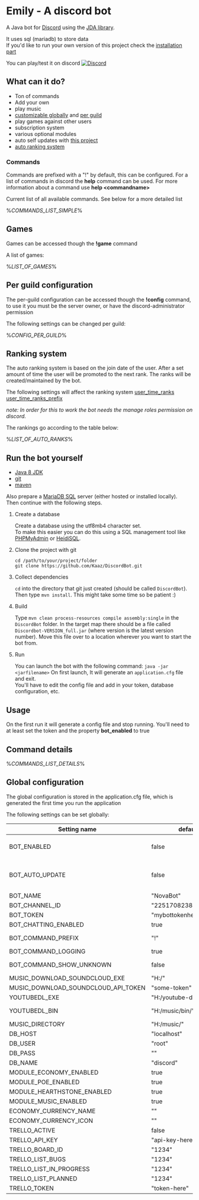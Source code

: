 # Emily - A discord bot

A Java bot for [Discord](https://discordapp.com/) using the [JDA library](https://github.com/DV8FromTheWorld/JDA).

It uses sql (mariadb) to store data  
If you'd like to run your own version of this project check the [installation part](#run-the-bot-yourself)

You can play/test it on discord 
[![Discord](https://discordapp.com/api/guilds/365760529899192322/widget.png)](https://discord.gg/7aKuSj5)
## What can it do?


* Ton of commands
* Add your own
* play music
* [customizable globally](#global-configuration) and [per guild](#per-guild-configuration)
* play games against other users
* subscription system
* various optional modules
* auto self updates with [this project](https://github.com/Kaaz/discord-bot-manager)
* [auto ranking system](#ranking-system)

### Commands

Commands are prefixed with a "!" by default, this can be configured.
For a list of commands in discord the **help** command can be used.
For more information about a command use **help \<commandname\>**

Current list of all available commands. See below for a more detailed list

%_COMMANDS_LIST_SIMPLE_%

## Games

Games can be accessed though the **!game** command

A list of games:

%_LIST_OF_GAMES_%

## Per guild configuration

The per-guild configuration can be accessed though the **!config** command, to use it you must be the server owner, or have the discord-administrator permission
 
The following settings can be changed per guild:

%_CONFIG_PER_GUILD_%


## Ranking system
The auto ranking system is based on the join date of the user. After a set amount of time the user will be promoted to the next rank.
The ranks will be created/maintained by the bot.

The following settings will affect the ranking system
[user_time_ranks](#per-guild-configuration)
[user_time_ranks_prefix](#per-guild-configuration)

*note: In order for this to work the bot needs the manage roles permission on discord.*

The rankings go according to the table below:

%_LIST_OF_AUTO_RANKS_%

## Run the bot yourself

* [Java 8 JDK](http://www.oracle.com/technetwork/java/javase/downloads/jdk8-downloads-2133151.html)
* [git](https://git-scm.com/)
* [maven](https://maven.apache.org/)

Also prepare a [MariaDB SQL](https://mariadb.org/) server (either hosted or installed locally).<br/>
Then continue with the following steps.

1. Create a database

    Create a database using the utf8mb4 character set. <br/>
    To make this easier you can do this using a SQL management tool like [PHPMyAdmin](https://www.phpmyadmin.net/) or [HeidiSQL](http://www.heidisql.com/).

2. Clone the project with git

    ```
    cd /path/to/your/project/folder
    git clone https://github.com/Kaaz/DiscordBot.git
    ```  

3. Collect dependencies
    
    `cd` into the directory that git just created (should be called `DiscordBot`).<br>
    Then type `mvn install`. This might take some time so be patient :)
    
4. Build
    
    Type `mvn clean process-resources compile assembly:single` in the `DiscordBot` folder.
    In the target map there should be a file called `Discordbot-VERSION_full.jar` (where version is the latest version number).
    Move this file over to a location wherever you want to start the bot from.
    
5. Run

    You can launch the bot with the following command:
    `java -jar <jarfilename>`
    On first launch, It will generate an `application.cfg` file and exit.<br>
    You'll have to edit the config file and add in your token, database configuration, etc.


## Usage

On the first run it will generate a config file and stop running. You'll need to at least set the token and the property **bot_enabled** to true

## Command details

%_COMMANDS_LIST_DETAILS_%


## Global configuration

The global configuration is stored in the application.cfg file, which is generated the first time you run the application

The following settings can be set globally:

Setting name | default | description
---|---|---
BOT_ENABLED | false | Enables the bot<br/> This must be set to true in order to run the bot
BOT_AUTO_UPDATE | false | Enable automatic updates. <br/>For this to work you'll have to launch the bot though my other project<br/>https://github.com/Kaaz/ConfigurationBuilder
BOT_NAME | "NovaBot" | the default name of the bot,
BOT_CHANNEL_ID | "225170823898464256" | Discord channel is of the bot's own channel
BOT_TOKEN | "mybottokenhere" | token used to login to discord
BOT_CHATTING_ENABLED | true | Enable cleverbot
BOT_COMMAND_PREFIX | "!" |  prefix for all commands !help etc. This can be overriden per guild
BOT_COMMAND_LOGGING | true | save the usage of commands
BOT_COMMAND_SHOW_UNKNOWN | false | Reply to non existing commands? <br/> eg. hey that command doesn't exist
MUSIC_DOWNLOAD_SOUNDCLOUD_EXE | "H:/" | location of the soundcloud jar
MUSIC_DOWNLOAD_SOUNDCLOUD_API_TOKEN | "some-token" | token used to connect to soundcloud
YOUTUBEDL_EXE | "H:/youtube-dl.exe" | location of youtubedl.exe
YOUTUBEDL_BIN | "H:/music/bin/" | folder with the binary files required for ffmpeg
MUSIC_DIRECTORY | "H:/music/" | directory where all the music is stored
DB_HOST | "localhost" | sql hostname
DB_USER | "root" | sql user
DB_PASS | "" | sql password
DB_NAME | "discord" | sql database name
MODULE_ECONOMY_ENABLED | true | enable economy globally
MODULE_POE_ENABLED | true | enable poe globally
MODULE_HEARTHSTONE_ENABLED | true | enable hearthstone globally
MODULE_MUSIC_ENABLED | true | enable music globally
ECONOMY_CURRENCY_NAME | "" | name of the currency
ECONOMY_CURRENCY_ICON | "" | emoticon of the currency
TRELLO_ACTIVE | false | Use trello integration
TRELLO_API_KEY | "api-key-here" | Use trello integration
TRELLO_BOARD_ID | "1234" | trello board id
TRELLO_LIST_BUGS | "1234" | trello list id
TRELLO_LIST_IN_PROGRESS | "1234" |  trello list id for in progress items
TRELLO_LIST_PLANNED | "1234" | trello list id for planned items
TRELLO_TOKEN | "token-here" | the trello token


